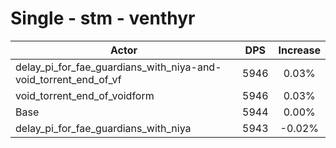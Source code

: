 # Single - stm - venthyr
| Actor | DPS | Increase |
|---|:---:|:---:|
|delay_pi_for_fae_guardians_with_niya-and-void_torrent_end_of_vf|5946|0.03%|
|void_torrent_end_of_voidform|5946|0.03%|
|Base|5944|0.00%|
|delay_pi_for_fae_guardians_with_niya|5943|-0.02%|
